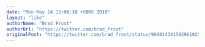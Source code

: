 ```yaml
---
date: "Mon May 14 13:08:18 +0000 2018"
layout: "like"
authorName: "Brad Frost"
authorUrl: "https://twitter.com/brad_frost"
originalPost: "https://twitter.com/brad_frost/status/996014341592961025"
---
```

